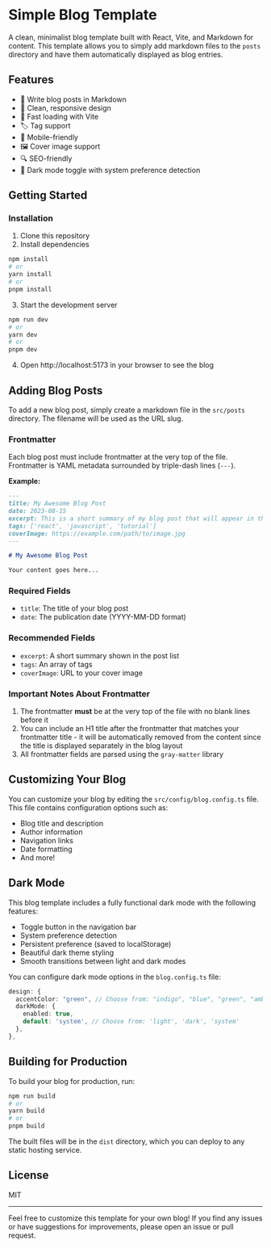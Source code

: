 # Simple Blog Template

A clean, minimalist blog template built with React, Vite, and Markdown for content. This template allows you to simply add markdown files to the `posts` directory and have them automatically displayed as blog entries.

## Features

- 📝 Write blog posts in Markdown
- 🎨 Clean, responsive design
- 🚀 Fast loading with Vite
- 🏷️ Tag support
- 📱 Mobile-friendly
- 🖼️ Cover image support
- 🔍 SEO-friendly
- 🌙 Dark mode toggle with system preference detection

## Getting Started

### Installation

1. Clone this repository
2. Install dependencies

```bash
npm install
# or
yarn install
# or
pnpm install
```

3. Start the development server

```bash
npm run dev
# or
yarn dev
# or
pnpm dev
```

4. Open http://localhost:5173 in your browser to see the blog

## Adding Blog Posts

To add a new blog post, simply create a markdown file in the `src/posts` directory. The filename will be used as the URL slug.

### Frontmatter

Each blog post must include frontmatter at the very top of the file. Frontmatter is YAML metadata surrounded by triple-dash lines (`---`).

**Example:**

```markdown
---
title: My Awesome Blog Post
date: 2023-08-15
excerpt: This is a short summary of my blog post that will appear in the blog listing.
tags: ['react', 'javascript', 'tutorial']
coverImage: https://example.com/path/to/image.jpg
---

# My Awesome Blog Post

Your content goes here...
```

### Required Fields

- `title`: The title of your blog post
- `date`: The publication date (YYYY-MM-DD format)

### Recommended Fields

- `excerpt`: A short summary shown in the post list
- `tags`: An array of tags
- `coverImage`: URL to your cover image

### Important Notes About Frontmatter

1. The frontmatter **must** be at the very top of the file with no blank lines before it
2. You can include an H1 title after the frontmatter that matches your frontmatter title - it will be automatically removed from the content since the title is displayed separately in the blog layout
3. All frontmatter fields are parsed using the `gray-matter` library

## Customizing Your Blog

You can customize your blog by editing the `src/config/blog.config.ts` file. This file contains configuration options such as:

- Blog title and description
- Author information
- Navigation links
- Date formatting
- And more!

## Dark Mode

This blog template includes a fully functional dark mode with the following features:

- Toggle button in the navigation bar
- System preference detection
- Persistent preference (saved to localStorage)
- Beautiful dark theme styling
- Smooth transitions between light and dark modes

You can configure dark mode options in the `blog.config.ts` file:

```typescript
design: {
  accentColor: "green", // Choose from: "indigo", "blue", "green", "amber"
  darkMode: {
    enabled: true,
    default: 'system', // Choose from: 'light', 'dark', 'system'
  },
},
```

## Building for Production

To build your blog for production, run:

```bash
npm run build
# or
yarn build
# or
pnpm build
```

The built files will be in the `dist` directory, which you can deploy to any static hosting service.

## License

MIT

---

Feel free to customize this template for your own blog! If you find any issues or have suggestions for improvements, please open an issue or pull request.
